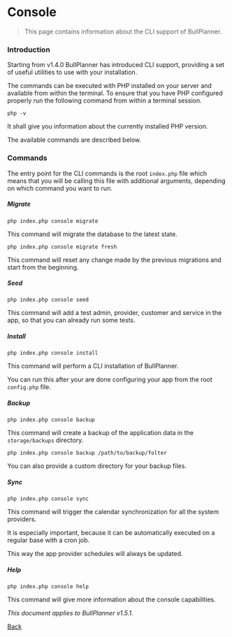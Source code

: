 # Console

> This page contains information about the CLI support of BullPlanner.

### Introduction

Starting from v1.4.0 BullPlanner has introduced CLI support, providing a set of useful utilities to use with your installation. 

The commands can be executed with PHP installed on your server and available from within the terminal. To ensure that you have PHP configured properly run the following command from within a terminal session. 

```
php -v
```

It shall give you information about the currently installed PHP version.

The available commands are described below.  

### Commands

The entry point for the CLI commands is the root `index.php` file which means that you will be calling this file with additional arguments, depending on which command you want to run. 

##### Migrate 

```
php index.php console migrate
```

This command will migrate the database to the latest state. 

```
php index.php console migrate fresh
```

This command will reset any change made by the previous migrations and start from the beginning. 

##### Seed

```
php index.php console seed
```

This command will add a test admin, provider, customer and service in the app, so that you can already run some tests.  

##### Install

```
php index.php console install
```

This command will perform a CLI installation of BullPlanner. 

You can run this after your are done configuring your app from the root `config.php` file. 

##### Backup 

```
php index.php console backup
```

This command will create a backup of the application data in the `storage/backups` directory. 


```
php index.php console backup /path/to/backup/folter
``` 

You can also provide a custom directory for your backup files. 


##### Sync

```
php index.php console sync
``` 

This command will trigger the calendar synchronization for all the system providers. 

It is especially important, because it can be automatically executed on a regular base with a cron job. 

This way the app provider schedules will always be updated. 


##### Help 

```
php index.php console help
``` 

This command will give more information about the console capabilities.

*This document applies to BullPlanner v1.5.1.*

[Back](readme.md)

